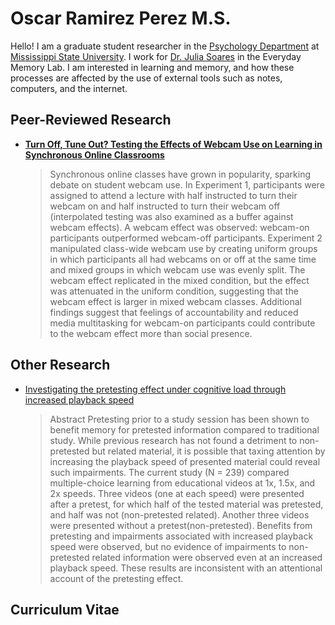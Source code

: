 
# Oscar Ramirez Perez M.S.

Hello! I am a graduate student researcher in the [Psychology Department](https://www.psychology.msstate.edu/) at [Mississippi State University](https://www.msstate.edu/). I work for [Dr. Julia Soares](https://www.psychology.msstate.edu/directory/jsoares) in the Everyday Memory Lab. I am interested in learning and memory, and how these processes are affected by the use of external tools such as notes, computers, and the internet.

## Peer-Reviewed Research

* [**Turn Off, Tune Out? Testing the Effects of Webcam Use on Learning in Synchronous Online Classrooms**](https://static1.squarespace.com/static/504170d6e4b0b97fe5a59760/t/67090bdc7968744e4dcd99fd/1728646109090/Perez+-+2024+-+Turn+Off%2C+Tune+Out+Testing+the+Effects+of+Webcam+Use.pdf)

    > Synchronous online classes have grown in popularity, sparking debate on student webcam use. In Experiment 1, participants were assigned to attend a lecture with half instructed to turn their webcam on and half instructed to turn their webcam off (interpolated testing was also examined as a buffer against webcam effects). A webcam effect was observed: webcam-on participants outperformed webcam-off participants. Experiment 2 manipulated class-wide webcam use by creating uniform groups in which participants all had webcams on or off at the same time and mixed groups in which webcam use was evenly split. The webcam effect replicated in the mixed condition, but the effect was attenuated in the uniform condition, suggesting that the webcam effect is larger in mixed webcam classes. Additional findings suggest that feelings of accountability and reduced media multitasking for webcam-on participants could contribute to the webcam effect more than social presence.

## Other Research

* [Investigating the pretesting effect under cognitive load through increased playback speed](https://scholarsjunction.msstate.edu/td/6162/)

    > Abstract Pretesting prior to a study session has been shown to benefit memory for pretested information compared to traditional study. While previous research has not found a detriment to non-pretested but related material, it is possible that taxing attention by increasing the playback speed of presented material could reveal such impairments. The current study (N = 239) compared multiple-choice learning from educational videos at 1x, 1.5x, and 2x speeds. Three videos (one at each speed) were presented after a pretest, for which half of the tested material was pretested, and half was not (non-pretested related). Another three videos were presented without a pretest(non-pretested). Benefits from pretesting and impairments associated with increased playback speed were observed, but no evidence of impairments to non-pretested related information were observed even at an increased playback speed. These results are inconsistent with an attentional account of the pretesting effect.


## Curriculum Vitae
